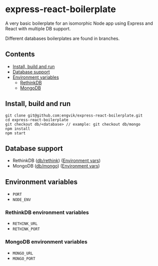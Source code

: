 # express-react-boilerplate
A very basic boilerplate for an isomorphic Node app using Express and React with multiple DB support.

Different databases boilerplates are found in branches.

## Contents
* [Install, build and run](https://github.com/engvik/express-react-boilerplate#install-build-and-run)
* [Database support](https://github.com/engvik/express-react-boilerplate#database-support)
* [Environment variables](https://github.com/engvik/express-react-boilerplate#environment-variables)
  * [RethinkDB](https://github.com/engvik/express-react-boilerplate#rethinkdb-environment-variables)
  * [MongoDB](https://github.com/engvik/express-react-boilerplate#mongodb-environment-variables)

## Install, build and run

    git clone git@github.com:engvik/express-react-boilerplate.git
    cd express-react-boilerplate
    git checkout db/<database> // example: git checkout db/mongo
    npm install
    npm start
    
## Database support
* RethinkDB ([db/rethink](https://github.com/engvik/express-react-boilerplate/tree/db/rethink)) ([Environment vars](https://github.com/engvik/express-react-boilerplate#rethinkdb-environment-variables))
* MongoDB ([db/mongo](https://github.com/engvik/express-react-boilerplate/tree/db/mongo)) ([Environment vars](https://github.com/engvik/express-react-boilerplate#mongodb-environment-variables))

## Environment variables
* `PORT`
* `NODE_ENV`

### RethinkDB environment variables
* `RETHINK_URL`
* `RETHINK_PORT`

### MongoDB environment variables
* `MONGO_URL`
* `MONGO_PORT`
